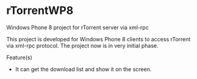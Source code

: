 rTorrentWP8
===========

Windows Phone 8 project for rTorrent server via xml-rpc

This project is developed for Windows Phone 8 clients to access rTorrent via xml-rpc protocol.
The project now is in very initial phase.

Feature(s)
 - It can get the download list and show it on the screen.
